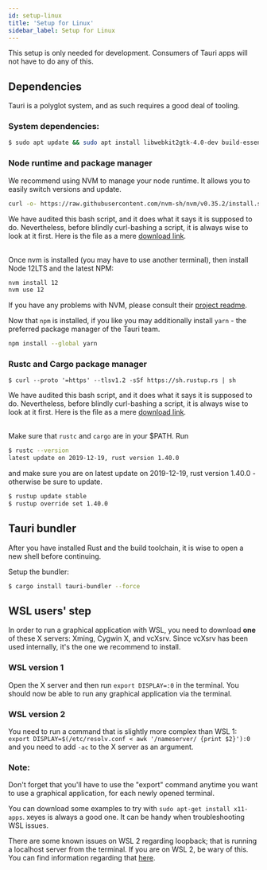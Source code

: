```yaml
---
id: setup-linux
title: 'Setup for Linux'
sidebar_label: Setup for Linux
---
```


This setup is only needed for development. Consumers of Tauri apps will not have to do any of this.

## Dependencies

Tauri is a polyglot system, and as such requires a good deal of tooling.

### System dependencies:

```sh
$ sudo apt update && sudo apt install libwebkit2gtk-4.0-dev build-essential curl libssl-dev appmenu-gtk3-module
```

### Node runtime and package manager

We recommend using NVM to manage your node runtime. It allows you to easily switch versions and update.

```sh
curl -o- https://raw.githubusercontent.com/nvm-sh/nvm/v0.35.2/install.sh | bash
```

<div class="alert alert--info" role="alert">
We have audited this bash script, and it does what it says it is supposed to do. Nevertheless, before blindly curl-bashing a script, it is always wise to look at it first. Here is the file as a mere <a href="https://raw.githubusercontent.com/nvm-sh/nvm/v0.35.2/install.sh" target="_blank">download link</a>.
</div>
<br/>

Once nvm is installed (you may have to use another terminal), then install Node 12LTS and the latest NPM:

```sh
nvm install 12
nvm use 12
```

If you have any problems with NVM, please consult their [project readme](https://github.com/nvm-sh/nvm).

Now that `npm` is installed, if you like you may additionally install `yarn` - the preferred package manager of the Tauri team.

```sh
npm install --global yarn
```

### Rustc and Cargo package manager

```
$ curl --proto '=https' --tlsv1.2 -sSf https://sh.rustup.rs | sh
```

<div class="alert alert--info" role="alert">
We have audited this bash script, and it does what it says it is supposed to do. Nevertheless, before blindly curl-bashing a script, it is always wise to look at it first. Here is the file as a mere <a href="https://sh.rustup.rs" target="_blank">download link</a>.
</div>
<br/>

Make sure that `rustc` and `cargo` are in your \$PATH. Run

```sh
$ rustc --version
latest update on 2019-12-19, rust version 1.40.0
```

and make sure you are on latest update on 2019-12-19, rust version 1.40.0 - otherwise be sure to update.

```sh
$ rustup update stable
$ rustup override set 1.40.0
```

## Tauri bundler

After you have installed Rust and the build toolchain, it is wise to open a new shell before continuing.

Setup the bundler:

```sh
$ cargo install tauri-bundler --force
```

## WSL users' step

In order to run a graphical application with WSL, you need to download **one** of these X servers: Xming, Cygwin X, and vcXsrv.
Since vcXsrv has been used internally, it's the one we recommend to install.

### WSL version 1

Open the X server and then run `export DISPLAY=:0` in the terminal. You should now be able to run any graphical application via the terminal.

### WSL version 2

You need to run a command that is slightly more complex than WSL 1: `export DISPLAY=$(/etc/resolv.conf < awk '/nameserver/ {print $2}'):0` and you need to add `-ac` to the X server as an argument.

### Note:

Don't forget that you'll have to use the "export" command anytime you want to use a graphical application, for each newly opened terminal.

You can download some examples to try with `sudo apt-get install x11-apps`. xeyes is always a good one. It can be handy when troubleshooting WSL issues.

There are some known issues on WSL 2 regarding loopback; that is running a localhost server from the terminal. If you are on WSL 2, be wary of this. You can find information regarding that [here](https://github.com/microsoft/WSL/issues/4636).
